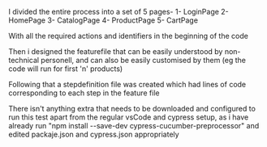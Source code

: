 I divided the entire process into a set of 5 pages-
    1- LoginPage
    2- HomePage
    3- CatalogPage
    4- ProductPage
    5- CartPage

With all the required actions and identifiers in the beginning of the code

Then i designed the featurefile that can be easily understood by non-technical personell, and can also be easily customised by them (eg the code will run for first 'n' products)

Following that a stepdefinition file was created which had lines of code corresponding to each step in the feature file

There isn't anything extra that needs to be downloaded and configured to run this test apart from the regular vsCode and cypress setup, as i have already run "npm install --save-dev cypress-cucumber-preprocessor" and edited packaje.json and cypress.json appropriately
